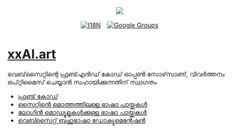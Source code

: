 <p align="center"><a href="https://wac.tax"><img src="https://cdn.jsdelivr.net/gh/wactax/img/logo.svg"/></a></p><p align="center"><a href="https://github.com/wactax/wac.tax/blob/main/doc/README.md#readme"><img alt="I18N" src="https://cdn.jsdelivr.net/gh/wactax/img/t.svg"/></a>　<a href="https://groups.google.com/u/2/g/wactax"><img alt="Google Groups" src="https://cdn.jsdelivr.net/gh/wactax/img/g-groups.svg"/></a></p>

# [xxAI.art](https://xxAI.art)

വെബ്‌സൈറ്റിന്റെ ഫ്രണ്ട്‌എൻഡ് കോഡ് ഓപ്പൺ സോഴ്‌സാണ്, വിവർത്തനം ഒപ്റ്റിമൈസ് ചെയ്യാൻ സഹായിക്കുന്നതിന് സ്വാഗതം

* [ഫ്രണ്ട് കോഡ്](https://github.com/xxai-art/web)
* [സൈറ്റിന്റെ മൊത്തത്തിലുള്ള ഭാഷാ പായ്ക്കുകൾ](https://github.com/xxai-art/web/tree/main/i18n)
* [ലോഗിൻ മൊഡ്യൂളുകൾക്കുള്ള ഭാഷാ പായ്ക്കുകൾ](https://github.com/wacpkg/user/tree/main/ui.i18n)
* [വെബ്സൈറ്റ് ബഹുഭാഷാ ഡോക്യുമെന്റേഷൻ](https://github.com/xxai-doc)
